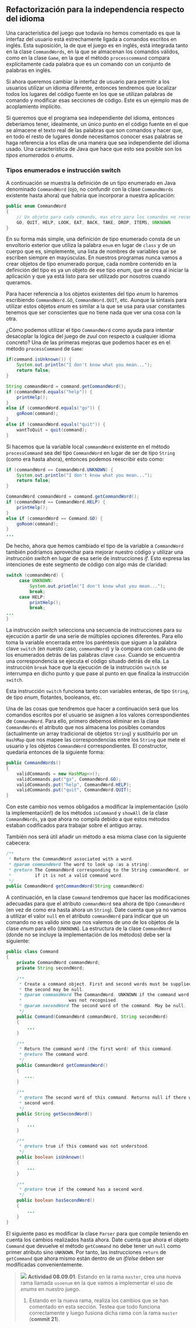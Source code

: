 ## Refactorización para la independencia respecto del idioma

Una característica del juego que todavía no hemos comentado es que la interfaz del usuario está estrechamente ligada a comandos escritos en inglés. Esta suposición, la de que el juego es en inglés, está integrada tanto en la clase `CommandWords`, en la que se almacenan los comandos válidos, como en la clase `Game`, en la que el método `processcommand` compara explícitamente cada palabra que es un comando con un conjunto de palabras en inglés. 

Si ahora queremos cambiar la interfaz de usuario para permitir a los usuarios utilizar un idioma diferente, entonces tendremos que localizar todos los lugares del código fuente en los que se utilizan palabras de comando y modificar esas secciones de código. Este es un ejemplo mas de acoplamiento implícito.

Si queremos que el programa sea independiente del idioma, entonces deberíamos tener, idealmente, un único punto en el código fuente en el que se almacene el texto real de las palabras que son comandos y hacer que, en todo el resto de lugares donde necesitamos conocer esas palabras se haga referencia a los ellas de una manera que sea independiente del idioma usado. Una característica de Java que hace que esto sea posible son los _tipos enumerados_ o _enums_. 

### Tipos enumerados e instrucción switch

A continuación se muestra la definición de un tipo enumerado en Java denominado `CommandWord` (ojo, no confundir con la clase `CommandWords` existente hasta ahora) que habría que incorporar a nuestra aplicación:

```java
public enum CommandWord
{
    // Un objeto para cada comando, mas otro para los comandos no reconocidos
    GO, QUIT, HELP, LOOK, EAT, BACK, TAKE, DROP, ITEMS, UNKNOWN
}
```

En su forma más simple, una definición de tipo enumerado consta de un envoltorio exterior que utiliza la palabra `enum` en lugar de `class` y de un cuerpo que es, simplemente, una lista de nombres de variables que se escriben siempre en mayúsculas. En nuestros programas nunca vamos a crear objetos de tipo enumerado porque, cada nombre contenido en la definición del tipo es ya un objeto de ese tipo _enum_, que se crea al iniciar la aplicación y que ya está listo para ser utilizado por nosotros cuando queramos. 

Para hacer referencia a los objetos existentes del tipo _enum_ lo haremos escribiendo `CommandWord.GO`, `CommandWord.QUIT`, etc. Aunque la sintaxis para utilizar estos objetos _enum_ es similar a la que se usa para usar constantes tenemos que ser conscientes que no tiene nada que ver una cosa con la otra.

¿Cómo podemos utilizar el tipo `CommandWord` como ayuda para intentar desacoplar la lógica del juego de _zuul_ con respecto a cualquier idioma concreto? Una de las primeras mejoras que podemos hacer es en el método `processCommand` de `Game`:

```java
if(command.isUnknown()) {
    System.out.println("I don't know what you mean...");
    return false;
}

String commandWord = command.getCommandWord();
if (commandWord.equals("help")) {
    printHelp();
}
else if (commandWord.equals("go")) {
    goRoom(command);
}
else if (commandWord.equals("quit")) {
    wantToQuit = quit(command);
}
```

Si hacemos que la variable local `commandWord` existente en el método `processCommand`  sea del tipo `CommandWord` en lugar de ser de tipo `String` (como era hasta ahora), entonces podemos reescribir esto como:

```java
if (commandWord == CommandWord.UNKNOWN) {
    System.out.println("I don't know what you mean...");
    return false;
}

CommandWord commandWord = command.getCommandWord();
if (commandWord == CommandWord.HELP) {
    printHelp();
}
else if (commandWord == Command.GO) {
    goRoom(command);
}
...
```

De hecho, ahora que hemos cambiado el tipo de la variable a `CommandWord` también podríamos aprovechar para mejorar nuestro código y utilizar una _instrucción switch_ en lugar de esa serie de instrucciones _if_. Esto expresa las intenciones de este segmento de código con algo más de claridad:

```java
switch (commandWord) {
     case UNKNOWN:
         System.out.println("I don't know what you mean...");
         break;
     case HELP:
         printHelp();
         break;
...
}
```

La instrucción _switch_ selecciona una secuencia de instrucciones para su ejecución a partir de una serie de múltiples opciones diferentes. Para ello toma la variable encerrada entre los paréntesis que siguen a la palabra clave `switch` (en nuesto caso, `commandWord`) y la compara con cada uno de los enumerados detrás de las palabras clave `case`. Cuando  se encuentra una correspondencia se ejecuta el código situado detrás de ella. La instrucción `break` hace que la ejecución de la instrucción `switch` se interrumpa en dicho punto y que pase al punto en que finaliza la instrucción `switch`.

Esta instrucción `switch` funciona tanto con variables enteras, de tipo `String`, de tipo _enum_, flotantes, booleanos, etc.

Una de las cosas que tendremos que hacer a continuación será que los comandos escritos por el usuario se asignen a los valores correspondientes de `CommandWord`. Para ello, primero debemos eliminar en la clase `CommandWords` el atributo que nos almacena los posibles comandos (actualmente un array tradicional de objetos `String`) y sustituirlo por un `HashMap` que nos mapee las correspondencias entre los `String` que mete el usuario y los objetos `CommandWord` correspondientes. El constructor, quedaría entonces de la siguiente forma:

```java
public CommandWords()
{
    validCommands = new HashMap<>();
    validCommands.put("go", CommandWord.GO);
    validCommands.put("help", CommandWord.HELP);
    validCommands.put("quit", CommandWord.QUIT);
}
```

Con este cambio nos vemos obligados a modificar la implementación (¡sólo la implementación!) de los métodos `isCommand` y `showAll` de la clase `CommandWords`, ya que ahora no compila debido a que estos métodos estaban codificados para trabajar sobre el antiguo array.

También nos será útil añadir un método a esa misma clase con la siguiente cabecera:

```java
/**
 * Return the CommandWord associated with a word.
 * @param commandWord The word to look up (as a string).
 * @return The CommandWord corresponding to the String commandWord, or UNKNOWN
 *         if it is not a valid command word.
 */
public CommandWord getCommandWord(String commandWord)
```

A continuación, en la clase `Command` tendremos que hacer las modificaciones adecuadas para que el atributo `commandWord` sea ahora de tipo `CommandWord` (en vez de como era hasta ahora un `String`). Date cuenta que ya no vamos a utilizar el valor `null` en el atributo `commandWord` para indicar que un comando no es valido sino que nos valemos de uno de los objetos de la clase _enum_ para ello (`UNKNOWN`). La estructura de la clase `CommandWord` (donde no se incluye la implementación de los métodos) debe ser la siguiente:

```java
public class Command
{
    private CommandWord commandWord;
    private String secondWord;

    /**
     * Create a command object. First and second words must be supplied, but
     * the second may be null.
     * @param commandWord The CommandWord. UNKNOWN if the command word
     *                  was not recognised.
     * @param secondWord The second word of the command. May be null.
     */
    public Command(CommandWord commandWord, String secondWord)
    {
		...
    }

    /**
     * Return the command word (the first word) of this command.
     * @return The command word.
     */
    public CommandWord getCommandWord()
    {
       ....
    }

    /**
     * @return The second word of this command. Returns null if there was no
     * second word.
     */
    public String getSecondWord()
    {
        ...
    }

    /**
     * @return true if this command was not understood.
     */
    public boolean isUnknown()
    {
        ...
    }

    /**
     * @return true if the command has a second word.
     */
    public boolean hasSecondWord()
    {
        ...
    }
}
```

El siguiente paso es modificar la clase `Parser` para que compile teniendo en cuenta los cambios realizados hasta ahora. Date cuenta que ahora el objeto `Command` que devuelve el método `getCommand` no debe tener un `null` como primer atributo sino  `UNKNOWN`. Por tanto, las instrucciones `return` de `getCommand` que ahora mismo están dentro de un _if/else_ deben ser modificadas convenientemente.



> ![](brain.png) **Actividad 08.09.01**: Estando en la rama `master`, crea una nueva rama llamada `usoenum` en la que vamos a implementar el uso de _enums_ en nuestro juego. 
>
>1. Estando en la nueva rama, realiza los cambios que se han comentado en esta sección. Testea que todo funciona correctamente y luego fusiona dicha rama con la rama `master` (**commit 21**).
